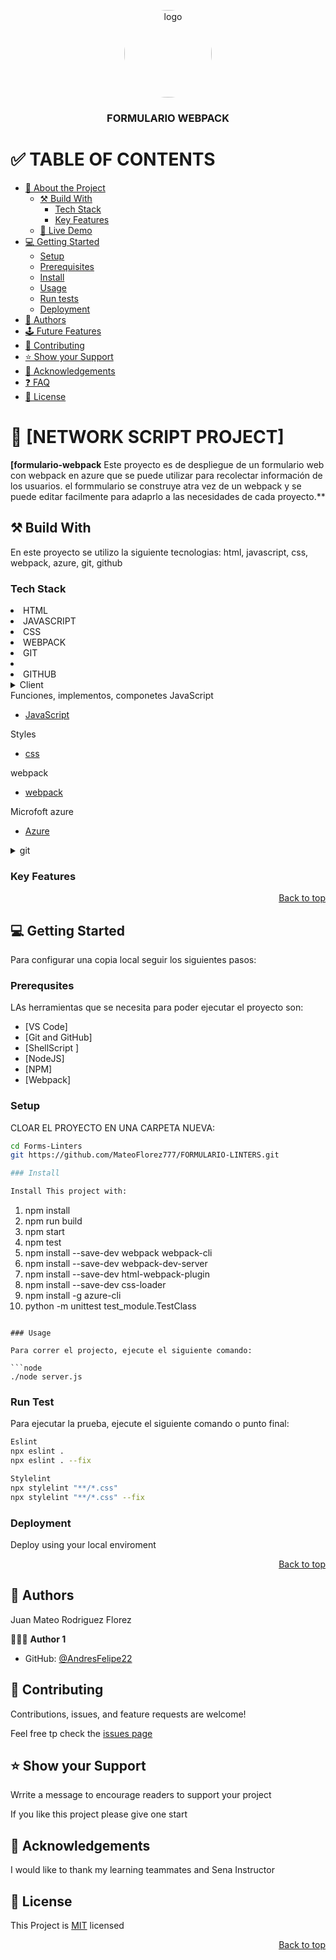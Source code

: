 <a name="readme-top"></a>



<div align="center">

<img src="logo.png" alt="logo" width="140" height="auto" style="border-radius:50%"   />
<br/>
<h3><b>FORMULARIO WEBPACK</b>

</div>

# ✅ TABLE OF CONTENTS
- [📖 About the Project](#about-project)
  - [⚒️ Build With](#built-with)
    - [Tech Stack](#tech-stack)
    - [Key Features](#key-features)
  - [🚀 Live Demo](#live-demo)
 - [💻 Getting Started](#getting-started)
   - [Setup](#setup)
   -  [Prerequisites](#prerequisites)
   - [Install](#install)
   - [Usage](#usage)
   - [Run tests](#run-tests)
   - [Deployment](#deployment)
- [👥 Authors](#authors)
- [🕹️ Future Features](#future-features)
- [🤝 Contributing](#contributing)
- [⭐ Show your Support](#support)
- [👏 Acknowledgements ](#ackknowledgements)
- [❓ FAQ ](#faq)
- [📃 License](#license)

# 📖 [NETWORK SCRIPT PROJECT]<a name="about-project"></a>

**[formulario-webpack** Este proyecto es de despliegue de un formulario web con webpack en azure que se puede utilizar para recolectar información de los usuarios. el formmulario se construye atra vez de un webpack y se puede editar facilmente para adaprlo a las necesidades de cada proyecto.**

## ⚒️ Build With <a name="built-with"></a>

<p>
En este proyecto se utilizo la siguiente tecnologias:
html, javascript, css, webpack, azure, git, github
</p>

### Tech Stack <a name="tech-stack"></a>

<li> HTML </li>
<li> JAVASCRIPT</li>
<li> CSS </li>
<li> WEBPACK </li>
<li> GIT <li>
<li> GITHUB </li>

<details>
<summary> Client </summary>
    <ul>
    <li><a href="https://developer.mozilla.org/es/docs/Web/HTML">HTML</a></li>    
    </ul>
</details>
<summary>Funciones, implementos, componetes JavaScript</summary>
    <ul>
    <li><a href=https://developer.mozilla.org/es/docs/Web/JavaScript>JavaScript</a></li>    
    </ul>
</details>
<summary> Styles </summary>
    <ul>
    <li><a href=https://developer.mozilla.org/en-US/docs/Web/CSS>css</a></li>    
    </ul>

<summary> webpack </summary>
    <ul>
    <li><a href=https://webpack.js.org>webpack</a></li>    
    </ul>


</details>


<summary> Microfoft azure  </summary>
    <ul>
    <li><a href="https://formwebpack-dfc9dedugkbwdzbv.brazilsouth-01.azurewebsites.net/">Azure</a></li>    
    </ul>


<details>
<summary>git</summary>
<ul>
<li><a href="https://git-scm.com/doc">GitHub</a></li>
</ul>


<summary>git</summary>
<ul>
<li><a href="https://git-scm.com/doc">Markdown</a></li>
</ul>
</details>



### Key Features <a name="key-features"></a>

<p align="right"><a href="#readme-top">Back to top</a></p>

## 💻 Getting Started <a name="getting-started"></a>


Para configurar una copia local seguir los siguientes pasos:

### Prerequsites 

LAs herramientas que se necesita para poder ejecutar el proyecto son:

- [VS Code]
- [Git and GitHub]
- [ShellScript ]
- [NodeJS]
- [NPM]
- [Webpack]

### Setup

CLOAR EL PROYECTO EN UNA CARPETA NUEVA:

```sh
cd Forms-Linters
git https://github.com/MateoFlorez777/FORMULARIO-LINTERS.git

### Install

Install This project with:

```
1. npm install
2. npm run build
3. npm start
4. npm test
5. npm install --save-dev webpack webpack-cli
6. npm install --save-dev webpack-dev-server
7. npm install --save-dev html-webpack-plugin
8. npm install --save-dev css-loader
9. npm install -g azure-cli
10. python -m unittest test_module.TestClass



```

### Usage 

Para correr el projecto, ejecute el siguiente comando:

```node 
./node server.js
```

### Run Test

Para ejecutar la prueba, ejecute el siguiente comando o punto final:

```sh
Eslint
npx eslint .
npx eslint . --fix

```
```sh
Stylelint
npx stylelint "**/*.css"
npx stylelint "**/*.css" --fix
```

### Deployment

Deploy using your local enviroment

<p align="right"><a href="#readme-top">Back to top</a></p>

## 👥 Authors <a name="authors"></a>

Juan Mateo Rodriguez Florez

🧑🏻‍💻 **Author 1**

 - GitHub: [@AndresFelipe22](https://github.com/MateoFlorez777/FORMULARIO-LINTERS)
 



## 🤝 Contributing <a name="contributing"></a>


Contributions, issues, and  feature requests are welcome!

Feel free tp check the [issues page](https://github.com/MateoFlorez777/FORMULARIO-LINTERS/issues)


## ⭐ Show your Support

Wrrite a message to encourage readers to support your project

If you like this project please give one start

## 👏 Acknowledgements <a name="acknowledgements"></a>

I would like to thank my learning teammates  and Sena Instructor

## 📃 License <a name="license"></a>

This Project is [MIT](./LICENSE.md) licensed

<p align="right"><a href="#readme-top">Back to top</a></p>